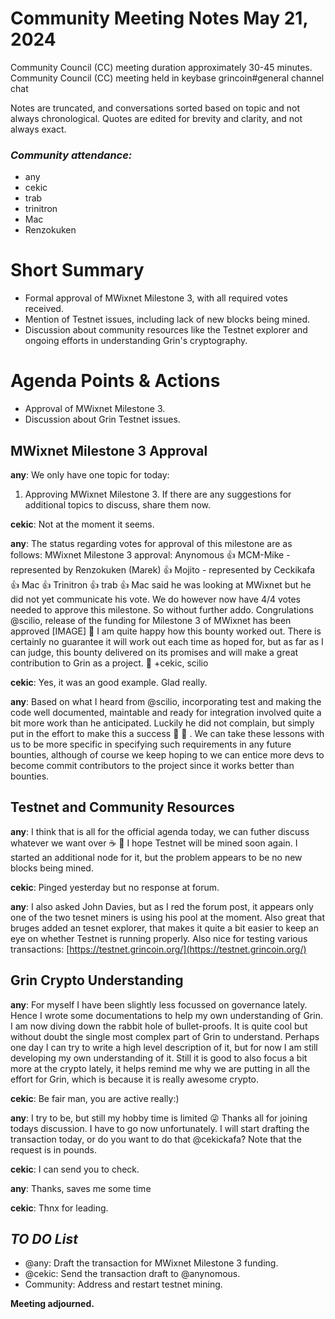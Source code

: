 
# Community Meeting Notes May 21, 2024

Community Council (CC) meeting duration approximately 30-45 minutes. Community Council (CC) meeting held in keybase grincoin#general channel chat

Notes are truncated, and conversations sorted based on topic and not always chronological. Quotes are edited for brevity and clarity, and not always exact.

### _Community attendance:_

* any
* cekic
* trab
* trinitron
* Mac
* Renzokuken

# Short Summary

-  Formal approval of MWixnet Milestone 3, with all required votes received.
-  Mention of Testnet issues, including lack of new blocks being mined.
-  Discussion about community resources like the Testnet explorer and ongoing efforts in understanding Grin's cryptography.

# Agenda Points & Actions

*   Approval of MWixnet Milestone 3.
*   Discussion about Grin Testnet issues.

## MWixnet Milestone 3 Approval

__any__: We only have one topic for today:
1) Approving MWixnet Milestone 3.
If there are any suggestions for additional topics to discuss, share them now.

__cekic__: Not at the moment it seems.

__any__: The status regarding votes for approval of this milestone are as follows:
MWixnet Milestone 3 approval:
Anynomous 👍
MCM-Mike -represented by Renzokuken (Marek) 👍
Mojito - represented by Ceckikafa 👍
Mac 👍
Trinitron 👍
trab 👍
Mac said he was looking at MWixnet but he did not yet communicate his vote.
We do however now have 4/4 votes needed to approve this milestone.
So without further addo. Congrulations @scilio, release of the funding for Milestone 3 of MWixnet has been approved
[IMAGE] 🎉
I am quite happy how this bounty worked out. There is certainly no guarantee it will work out each time as hoped for, but as far as I can judge, this bounty delivered on its promises and will make a great contribution to Grin as a project. 🚀
+cekic, scilio

__cekic__: Yes, it was an good example. Glad really.

__any__: Based on what I heard from @scilio, incorporating test and making the code well documented, maintable and ready for integration involved quite a bit more work than he anticipated. Luckily he did not complain, but simply put in the effort to make this a success 💪 💛 .
We can take these lessons with us to be more specific in specifying such requirements in any future bounties, although of course we keep hoping to we can entice more devs to become commit contributors to the project since it works better than bounties.

## Testnet and Community Resources

__any__: I think that is all for the official agenda today, we can futher discuss whatever we want over ☕ 🍵
I hope Testnet will be mined soon again. I started an additional node for it, but the problem appears to be no new blocks being mined.

__cekic__: Pinged yesterday but no response at forum.

__any__: I also asked John Davies, but as I red the forum post, it appears only one of the two tesnet miners is using his pool at the moment.
Also great that bruges added an tesnet explorer, that makes it quite a bit easier to keep an eye on whether Testnet is running properly. Also nice for testing various transactions:
[https://testnet.grincoin.org/](https://testnet.grincoin.org/)

## Grin Crypto Understanding

__any__: For myself I have been slightly less focussed on governance lately. Hence I wrote some documentations to help my own understanding of Grin. I am now diving down the rabbit hole of bullet-proofs. It is quite cool but without doubt the single most complex part of Grin to understand. Perhaps one day I can try to write a high level description of it, but for now I am still developing my own understanding of it.
Still it is good to also focus a bit more at the crypto lately, it helps remind me why we are putting in all the effort for Grin, which is because it is really awesome crypto.

__cekic__: Be fair man, you are active really:)

__any__: I try to be, but still my hobby time is limited 😜 Thanks all for joining todays discussion. I have to go now unfortunately.
I will start drafting the transaction today, or do you want to do that @cekickafa? Note that the request is in pounds.

__cekic__: I can send you to check.

__any__: Thanks, saves me some time

__cekic__: Thnx for leading.

## *TO DO List*

*   @any: Draft the transaction for MWixnet Milestone 3 funding.
*   @cekic: Send the transaction draft to @anynomous.
*  Community: Address and restart testnet mining.


**Meeting adjourned.**